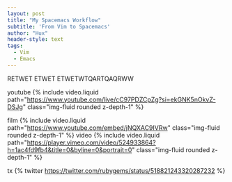 ```yaml
---
layout: post
title: "My Spacemacs Workflow"
subtitle: 'From Vim to Spacemacs'
author: "Hux"
header-style: text
tags:
  - Vim
  - Emacs
---
```


RETWET ETWET ETWETWTQARTQAQRWW

youtube
{% include video.liquid path="https://www.youtube.com/live/cC97PDZCpZg?si=ekGNK5nOkvZ-DSJg" class="img-fluid rounded z-depth-1" %}

film
{% include video.liquid path="https://www.youtube.com/embed/jNQXAC9IVRw" class="img-fluid rounded z-depth-1" %}
video
{% include video.liquid path="https://player.vimeo.com/video/524933864?h=1ac4fd9fb4&title=0&byline=0&portrait=0" class="img-fluid rounded z-depth-1" %}


tx
{% twitter https://twitter.com/rubygems/status/518821243320287232 %}



